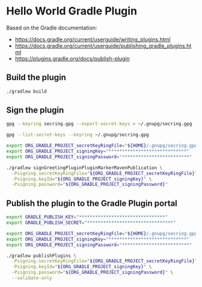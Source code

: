 # Hello World Gradle Plugin

Based on the Gradle documentation:
- https://docs.gradle.org/current/userguide/writing_plugins.html
- https://docs.gradle.org/current/userguide/publishing_gradle_plugins.html
- https://plugins.gradle.org/docs/publish-plugin

## Build the plugin

```bash
./gradlew build
```

## Sign the plugin

```bash
gpg --keyring secring.gpg --export-secret-keys > ~/.gnupg/secring.gpg    

gpg --list-secret-keys --keyring ~/.gnupg/secring.gpg

export ORG_GRADLE_PROJECT_secretKeyRingFile="${HOME}/.gnupg/secring.gpg"
export ORG_GRADLE_PROJECT_signingKey="*****************************"
export ORG_GRADLE_PROJECT_signingPassword="*************************"

./gradlew signGreetingPluginPluginMarkerMavenPublication \
  -Psigning.secretKeyRingFile="${ORG_GRADLE_PROJECT_secretKeyRingFile}" \
  -Psigning.keyId="${ORG_GRADLE_PROJECT_signingKey}" \
  -Psigning.password="${ORG_GRADLE_PROJECT_signingPassword}"
```

## Publish the plugin to the Gradle Plugin portal

```bash
export GRADLE_PUBLISH_KEY="********************************"
export GRADLE_PUBLISH_SECRET="********************************"

export ORG_GRADLE_PROJECT_secretKeyRingFile="${HOME}/.gnupg/secring.gpg"
export ORG_GRADLE_PROJECT_signingKey="*****************************"
export ORG_GRADLE_PROJECT_signingPassword="*************************"

./gradlew publishPlugins \
  -Psigning.secretKeyRingFile="${ORG_GRADLE_PROJECT_secretKeyRingFile}" \
  -Psigning.keyId="${ORG_GRADLE_PROJECT_signingKey}" \
  -Psigning.password="${ORG_GRADLE_PROJECT_signingPassword}" \
  --validate-only
```
